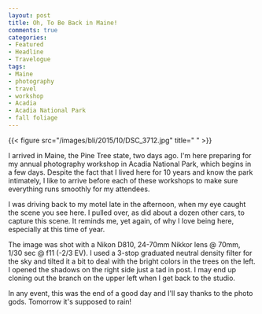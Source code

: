 ```yaml
---
layout: post
title: Oh, To Be Back in Maine!
comments: true
categories:
- Featured
- Headline
- Travelogue
tags:
- Maine
- photography
- travel
- workshop
- Acadia
- Acadia National Park
- fall foliage
---
```


{{< figure src="/images/bli/2015/10/DSC_3712.jpg" title="  " >}}

I arrived in Maine, the Pine Tree state, two days ago. I'm here preparing for my annual photography workshop in Acadia National Park, which begins in a few days. Despite the fact that I lived here for 10 years and know the park intimately, I like to arrive before each of these workshops to make sure everything runs smoothly for my attendees.

<!--more-->

I was driving back to my motel late in the afternoon, when my eye caught the scene you see here. I pulled over, as did about a dozen other cars, to capture this scene. It reminds me, yet again, of why I love being here, especially at this time of year. 

The image was shot with a Nikon D810, 24-70mm Nikkor lens @ 70mm, 1/30 sec @ f11 (-2/3 EV). I used a 3-stop graduated neutral density filter for the sky and tilted it a bit to deal with the bright colors in the trees on the left. I opened the shadows on the right side just a tad in post. I may end up cloning out the branch on the upper left when I get back to the studio. 

In any event, this was the end of a good day and I'll say thanks to the photo gods. Tomorrow it's supposed to rain!